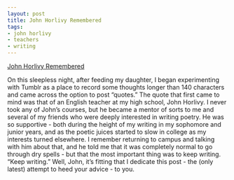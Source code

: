 ```yaml
---
layout: post
title: John Horlivy Remembered
tags:
- john horlivy
- teachers
- writing
---
```

[John Horlivy Remembered](http://www.johnhorlivyremembered.com/)

On this sleepless night, after feeding my daughter, I began experimenting with
Tumblr as a place to record some thoughts longer than 140 characters and came
across the option to post “quotes.” The quote that first came to mind was that
of an English teacher at my high school, John Horlivy. I never took any of
John’s courses, but he became a mentor of sorts to me and several of my
friends who were deeply interested in writing poetry. He was so supportive -
both during the height of my writing in my sophomore and junior years, and as
the poetic juices started to slow in college as my interests turned elsewhere.
I remember returning to campus and talking with him about that, and he told me
that it was completely normal to go through dry spells - but that the most
important thing was to keep writing. “Keep writing.” Well, John, it’s fitting
that I dedicate this post - the (only latest) attempt to heed your advice - to
you.
